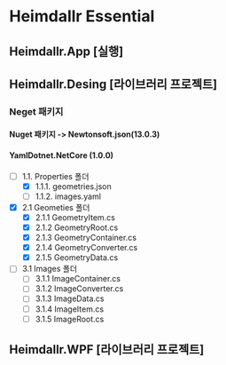 # Heimdallr Essential

## Heimdallr.App [실행]

## Heimdallr.Desing [라이브러리 프로젝트]
### Neget 패키지
  #### Nuget 패키지 -> Newtonsoft.json(13.0.3)
  #### YamlDotnet.NetCore (1.0.0)
- [ ] 1.1. Properties 폴더
    - [x] 1.1.1. geometries.json
    - [ ] 1.1.2. images.yaml
- [x] 2.1 Geometies 폴더
    - [x] 2.1.1 GeometryItem.cs
    - [x] 2.1.2 GeometryRoot.cs
    - [x] 2.1.3 GeometryContainer.cs
    - [x] 2.1.4 GeometryConverter.cs
    - [x] 2.1.5 GeometryData.cs
- [ ] 3.1 Images 폴더
    - [ ] 3.1.1 ImageContainer.cs
    - [ ] 3.1.2 ImageConverter.cs
    - [ ] 3.1.3 ImageData.cs
    - [ ] 3.1.4 ImageItem.cs
    - [ ] 3.1.5 ImageRoot.cs

## Heimdallr.WPF [라이브러리 프로젝트]

